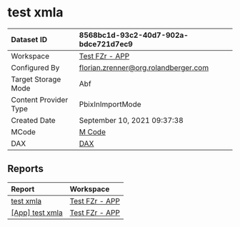 



# test xmla

|Dataset ID|8568bc1d-93c2-40d7-902a-bdce721d7ec9|
| :--- | :--- |
|Workspace|[Test FZr - APP](../Workspaces/Test-FZr---APP.md)|
|Configured By|florian.zrenner@org.rolandberger.com|
|Target Storage Mode|Abf|
|Content Provider Type|PbixInImportMode|
|Created Date|September 10, 2021 09:37:38|
|MCode|[M Code](./test-xmla/mcode.md)|
|DAX|[DAX](./test-xmla/dax.md)|

## Reports

|Report|Workspace|
| :--- | :--- |
|[test xmla](../Reports/test-xmla.md)|[Test FZr - APP](../Workspaces/Test-FZr---APP.md)|
|[[App] test xmla](../Reports/[App]-test-xmla.md)|[Test FZr - APP](../Workspaces/Test-FZr---APP.md)|

